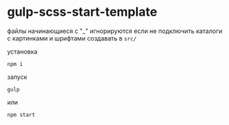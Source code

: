 # gulp-scss-start-template

файлы начинающиеся с "_" игнорируются если не подключить каталоги с картинками и шрифтами создавать в `src/`

установка

`npm i`

запуск

`gulp`

или

`npm start`
